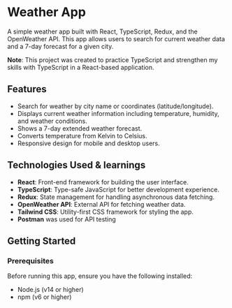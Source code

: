 # Weather App

A simple weather app built with React, TypeScript, Redux, and the OpenWeather API. This app allows users to search for current weather data and a 7-day forecast for a given city.

**Note**: This project was created to practice TypeScript and strengthen my skills with TypeScript in a React-based application.

## Features

- Search for weather by city name or coordinates (latitude/longitude).
- Displays current weather information including temperature, humidity, and weather conditions.
- Shows a 7-day extended weather forecast.
- Converts temperature from Kelvin to Celsius.
- Responsive design for mobile and desktop users.

## Technologies Used & learnings

- **React**: Front-end framework for building the user interface.
- **TypeScript**: Type-safe JavaScript for better development experience.
- **Redux**: State management for handling asynchronous data fetching.
- **OpenWeather API**: External API for fetching weather data.
- **Tailwind CSS**: Utility-first CSS framework for styling the app.
- **Postman** was used for API testing

## Getting Started

### Prerequisites

Before running this app, ensure you have the following installed:

- Node.js (v14 or higher)
- npm (v6 or higher)
